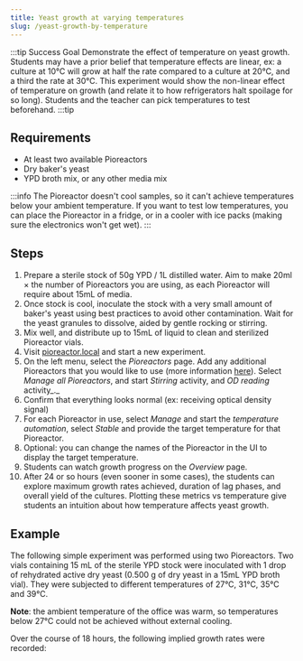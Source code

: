 ```yaml
---
title: Yeast growth at varying temperatures
slug: /yeast-growth-by-temperature
---
```


:::tip Success Goal
Demonstrate the effect of temperature on yeast growth. Students may have a prior belief that temperature effects are linear, ex: a culture at 10℃ will grow at half the rate compared to a culture at 20℃, and a third the rate at 30℃. This experiment would show the non-linear effect of temperature on growth (and relate it to how refrigerators halt spoilage for so long). Students and the teacher can pick temperatures to test beforehand.
:::tip

## Requirements

*   At least two available Pioreactors
*   Dry baker's yeast
*   YPD broth mix, or any other media mix

:::info
The Pioreactor doesn't cool samples, so it can't achieve temperatures below your ambient temperature. If you want to test low temperatures, you can place the Pioreactor in a fridge, or in a cooler with ice packs (making sure the electronics won't get wet).
:::


## Steps

1.  Prepare a sterile stock of 50g YPD / 1L distilled water. Aim to make 20ml × the number of Pioreactors you are using, as each Pioreactor will require about 15mL of media.
2.  Once stock is cool, inoculate the stock with a very small amount of baker's yeast using best practices to avoid other contamination. Wait for the yeast granules to dissolve, aided by gentle rocking or stirring.
3.  Mix well, and distribute up to 15mL of liquid to clean and sterilized Pioreactor vials.
4.  Visit [pioreactor.local](http://pioreactor.local) and start a new experiment.
5.  On the left menu, select the _Pioreactors_ page. Add any additional Pioreactors that you would like to use (more information [here](/user-guide/create-cluster)). Select _Manage all Pioreactors_, and start _Stirring_ activity, and _OD reading_ activity_._
6.  Confirm that everything looks normal (ex: receiving optical density signal)
8.  For each Pioreactor in use, select _Manage_ and start the _temperature automation_, select _Stable_ and provide the target temperature for that Pioreactor.
9.  Optional: you can change the names of the Pioreactor in the UI to display the target temperature.
10.  Students can watch growth progress on the _Overview_ page.
11.  After 24 or so hours (even sooner in some cases),
    the students can explore maximum growth rates achieved, duration of lag phases, and overall yield of the cultures. Plotting these metrics vs temperature give students an intuition about how temperature affects yeast growth.


## Example

The following simple experiment was performed using two Pioreactors. Two vials containing 15 mL of the sterile YPD stock were inoculated with 1 drop of rehydrated active dry yeast (0.500 g of dry yeast in a 15mL YPD broth vial). They were subjected to different temperatures of 27°C, 31°C, 35°C and 39°C. 

**Note**: the ambient temperature of the office was warm, so temperatures below 27°C could not be achieved without external cooling. 

Over the course of 18 hours, the following implied growth rates were recorded: 
